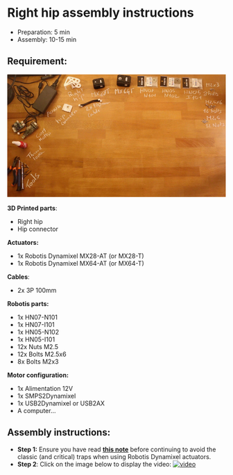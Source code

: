 # Right hip assembly instructions

- Preparation: 5 min
- Assembly: 10-15 min

## Requirement:
![](../img/right_hip_assembly_BOM.jpg)


**3D Printed parts**:
- Right hip
- Hip connector

**Actuators:**
- 1x Robotis Dynamixel MX28-AT (or MX28-T)
- 1x Robotis Dynamixel MX64-AT (or MX64-T)

**Cables**:
- 2x 3P 100mm

**Robotis parts:**
- 1x HN07-N101
- 1x HN07-I101
- 1x HN05-N102
- 1x HN05-I101
- 12x Nuts M2.5
- 12x Bolts M2.5x6
- 8x Bolts M2x3

**Motor configuration:**
- 1x Alimentation 12V
- 1x SMPS2Dynamixel
- 1x USB2Dynamixel or USB2AX
- A computer...


## Assembly instructions:

- **Step 1:** Ensure you have read [**this note**](//github.com/matthieu-lapeyre/Robotis-library/blob/master/doc/robotis_tricks.md) before continuing to avoid the classic (and critical) traps when using Robotis Dynamixel actuators.
- **Step 2**: Click on the image below to display the video:
[![video](http://img.youtube.com/vi/QBHybuXwx5s/0.jpg)](http://youtu.be/QBHybuXwx5s)
